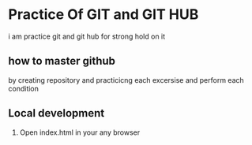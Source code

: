 # Practice Of GIT and GIT HUB

i am practice git and git hub for strong hold on it 

## how to master github
by creating repository and practicicng each excersise and perform each condition

## Local development 
1. Open index.html in your any browser